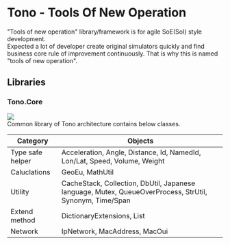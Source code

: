 ﻿# Tono - Tools Of New Operation

"Tools of new operation" library/framework is for agile SoE(SoI) style development.   
Expected a lot of developer create original simulators quickly and find business core rule of improvement continuously. That is why this is named "tools of new operation".

## Libraries

### Tono.Core
![](https://aqtono.com/tomarika/tono/TonoCoreIcon.png)  
Common library of Tono architecture contains below classes.

Category|Objects
-|-
Type safe helper|Acceleration, Angle, Distance, Id, NamedId, Lon/Lat, Speed, Volume, Weight
Caluclations|GeoEu, MathUtil
Utility|CacheStack, Collection, DbUtil, Japanese language, Mutex, QueueOverProcess, StrUtil, Synonym, Time/Span
Extend method|DictionaryExtensions, List 
Network|IpNetwork, MacAddress, MacOui